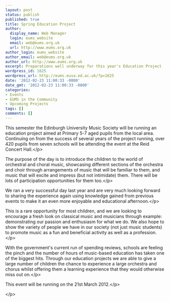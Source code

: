 ```yaml
---
layout: post
status: publish
published: true
title: Spring Education Project
author:
  display_name: Web Manager
  login: eums_website
  email: web@eums.org.uk
  url: http://www.eums.org.uk
author_login: eums_website
author_email: web@eums.org.uk
author_url: http://www.eums.org.uk
excerpt: Preparations well underway for this year's Education Project
wordpress_id: 1625
wordpress_url: http://eums.eusa.ed.ac.uk/?p=1625
date: '2012-02-23 11:00:33 -0800'
date_gmt: '2012-02-23 11:00:33 -0800'
categories:
- Events
- EUMS in the Community
- Upcoming Projects
tags: []
comments: []
---
```

<p>This semester the Edinburgh University Music Society will be running an education project aimed at Primary 5-7 aged pupils from the local area. Continuing on from the success of several years of the project running, over 420 pupils from seven schools will be attending the event at the Reid Concert Hall.<&#47;p></p>
<p>The purpose of the day is to introduce the children to the world of orchestral and choral music, showcasing different sections of the orchestra and choir through arrangements of music that will be familiar to them, and music that will excite and impress (but not intimidate) them. There will be lots of participation opportunities for them too.<&#47;p></p>
<p>We ran a very successful day last year and are very much looking forward to sharing the experience again using knowledge gained from previous events to make it an even more enjoyable and educational afternoon.<&#47;p></p>
<p>This is a rare opportunity for most children, and we are looking to encourage a fresh look on classical music and musicians through example: demonstrating our passion and enthusiasm for what we do. We also hope to show the variety of people we have in our society (not just music students) to promote music as a fun and beneficial activity as well as a profession.<&#47;p></p>
<p>With the government's current run of spending reviews, schools are feeling the pinch and the number of hours of music-based education has taken one of the biggest hits. Through our education projects we are able to give a large number of children the chance to experience a large orchestra and chorus whilst offering them a learning experience that they would otherwise miss out on.<&#47;p></p>
<p>This event will be running on the 21st March 2012.<&#47;p></p>
<p><&#47;p></p>

